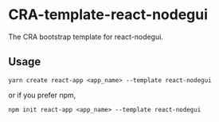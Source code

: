 # CRA-template-react-nodegui

The CRA bootstrap template for react-nodegui.

## Usage

```shell
yarn create react-app <app_name> --template react-nodegui
```

or if you prefer npm,

```shell
npm init react-app <app_name> --template react-nodegui
```
